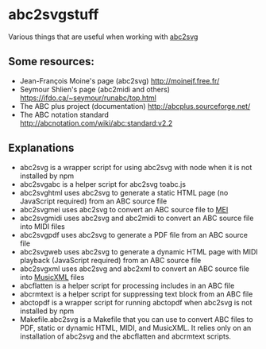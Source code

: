 # abc2svgstuff
Various things that are useful when working with [abc2svg](https://chiselapp.com/user/moinejf/repository/abc2svg/doc/trunk/README.md)

## Some resources:
* Jean-François Moine's page (abc2svg) <http://moinejf.free.fr/>
* Seymour Shlien's page (abc2midi and others) <https://ifdo.ca/~seymour/runabc/top.html>
* The ABC plus project (documentation) <http://abcplus.sourceforge.net/>
* The ABC notation standard <http://abcnotation.com/wiki/abc:standard:v2.2>

## Explanations
* abc2svg is a wrapper script for using abc2svg with node when it is not installed by npm
* abc2svgabc is a helper script for abc2svg toabc.js
* abc2svghtml uses abc2svg to generate a static HTML page (no JavaScript required) from an ABC source file
* abc2svgmei uses abc2svg to convert an ABC source file to [MEI](https://music-encoding.org/)
* abc2svgmidi uses abc2svg and abc2midi to convert an ABC source file into MIDI files
* abc2svgpdf uses abc2svg to generate a PDF file from an ABC source file
* abc2svgweb uses abc2svg to generate a dynamic HTML page with MIDI playback (JavaScript required) from an ABC source file
* abc2svgxml uses abc2svg and abc2xml to convert an ABC source file into [MusicXML](https://www.musicxml.com/) files
* abcflatten is a helper script for processing includes in an ABC file
* abcrmtext is a helper script for suppressing text block from an ABC file
* abctopdf is a wrapper script for running abctopdf when abc2svg is not installed by npm
* Makefile.abc2svg is a Makefile that you can use to convert ABC files to PDF, static or dynamic HTML, MIDI, and MusicXML.
  It relies only on an installation of abc2svg and the abcflatten and abcrmtext scripts.
